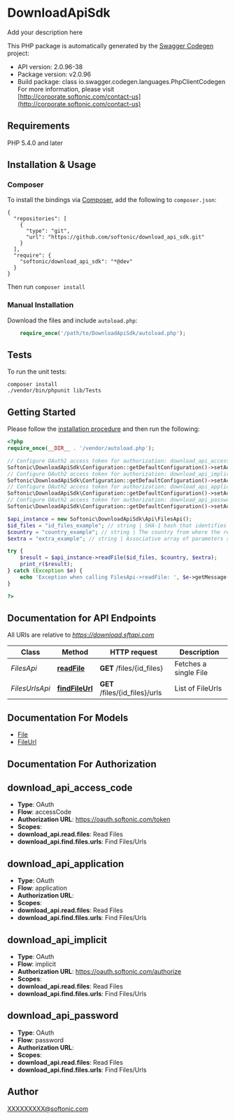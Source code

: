 # DownloadApiSdk
Add your description here

This PHP package is automatically generated by the [Swagger Codegen](https://github.com/swagger-api/swagger-codegen) project:

- API version: 2.0.96-38
- Package version: v2.0.96
- Build package: class io.swagger.codegen.languages.PhpClientCodegen
For more information, please visit [http://corporate.softonic.com/contact-us](http://corporate.softonic.com/contact-us)

## Requirements

PHP 5.4.0 and later

## Installation & Usage
### Composer

To install the bindings via [Composer](http://getcomposer.org/), add the following to `composer.json`:

```
{
  "repositories": [
    {
      "type": "git",
      "url": "https://github.com/softonic/download_api_sdk.git"
    }
  ],
  "require": {
    "softonic/download_api_sdk": "*@dev"
  }
}
```

Then run `composer install`

### Manual Installation

Download the files and include `autoload.php`:

```php
    require_once('/path/to/DownloadApiSdk/autoload.php');
```

## Tests

To run the unit tests:

```
composer install
./vendor/bin/phpunit lib/Tests
```

## Getting Started

Please follow the [installation procedure](#installation--usage) and then run the following:

```php
<?php
require_once(__DIR__ . '/vendor/autoload.php');

// Configure OAuth2 access token for authorization: download_api_access_code
Softonic\DownloadApiSdk\Configuration::getDefaultConfiguration()->setAccessToken('YOUR_ACCESS_TOKEN');
// Configure OAuth2 access token for authorization: download_api_implicit
Softonic\DownloadApiSdk\Configuration::getDefaultConfiguration()->setAccessToken('YOUR_ACCESS_TOKEN');
// Configure OAuth2 access token for authorization: download_api_application
Softonic\DownloadApiSdk\Configuration::getDefaultConfiguration()->setAccessToken('YOUR_ACCESS_TOKEN');
// Configure OAuth2 access token for authorization: download_api_password
Softonic\DownloadApiSdk\Configuration::getDefaultConfiguration()->setAccessToken('YOUR_ACCESS_TOKEN');

$api_instance = new Softonic\DownloadApiSdk\Api\FilesApi();
$id_files = "id_files_example"; // string | SHA-1 hash that identifies a file
$country = "country_example"; // string | The country from where the request is being done, used to sort download URL list
$extra = "extra_example"; // string | Associative array of parameters serialized and encoded in base64

try {
    $result = $api_instance->readFile($id_files, $country, $extra);
    print_r($result);
} catch (Exception $e) {
    echo 'Exception when calling FilesApi->readFile: ', $e->getMessage(), PHP_EOL;
}

?>
```

## Documentation for API Endpoints

All URIs are relative to *https://download.sftapi.com*

Class | Method | HTTP request | Description
------------ | ------------- | ------------- | -------------
*FilesApi* | [**readFile**](docs/Api/FilesApi.md#readfile) | **GET** /files/{id_files} | Fetches a single File
*FilesUrlsApi* | [**findFileUrl**](docs/Api/FilesUrlsApi.md#findfileurl) | **GET** /files/{id_files}/urls | List of FileUrls


## Documentation For Models

 - [File](docs/Model/File.md)
 - [FileUrl](docs/Model/FileUrl.md)


## Documentation For Authorization


## download_api_access_code

- **Type**: OAuth
- **Flow**: accessCode
- **Authorization URL**: https://oauth.softonic.com/token
- **Scopes**: 
 - **download_api.read.files**: Read Files
 - **download_api.find.files.urls**: Find Files/Urls

## download_api_application

- **Type**: OAuth
- **Flow**: application
- **Authorization URL**: 
- **Scopes**: 
 - **download_api.read.files**: Read Files
 - **download_api.find.files.urls**: Find Files/Urls

## download_api_implicit

- **Type**: OAuth
- **Flow**: implicit
- **Authorization URL**: https://oauth.softonic.com/authorize
- **Scopes**: 
 - **download_api.read.files**: Read Files
 - **download_api.find.files.urls**: Find Files/Urls

## download_api_password

- **Type**: OAuth
- **Flow**: password
- **Authorization URL**: 
- **Scopes**: 
 - **download_api.read.files**: Read Files
 - **download_api.find.files.urls**: Find Files/Urls


## Author

XXXXXXXXX@softonic.com


